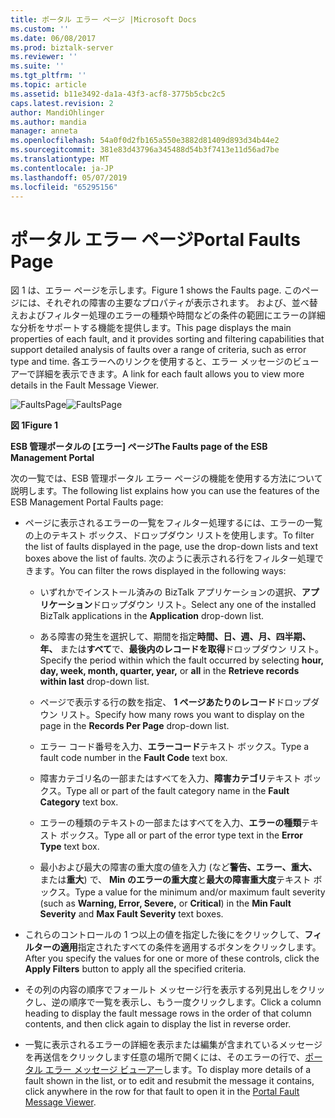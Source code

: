 ```yaml
---
title: ポータル エラー ページ |Microsoft Docs
ms.custom: ''
ms.date: 06/08/2017
ms.prod: biztalk-server
ms.reviewer: ''
ms.suite: ''
ms.tgt_pltfrm: ''
ms.topic: article
ms.assetid: b11e3492-da1a-43f3-acf8-3775b5cbc2c5
caps.latest.revision: 2
author: MandiOhlinger
ms.author: mandia
manager: anneta
ms.openlocfilehash: 54a0f0d2fb165a550e3882d81409d893d34b44e2
ms.sourcegitcommit: 381e83d43796a345488d54b3f7413e11d56ad7be
ms.translationtype: MT
ms.contentlocale: ja-JP
ms.lasthandoff: 05/07/2019
ms.locfileid: "65295156"
---
```

# <a name="portal-faults-page"></a><span data-ttu-id="526bd-102">ポータル エラー ページ</span><span class="sxs-lookup"><span data-stu-id="526bd-102">Portal Faults Page</span></span>
<span data-ttu-id="526bd-103">図 1 は、エラー ページを示します。</span><span class="sxs-lookup"><span data-stu-id="526bd-103">Figure 1 shows the Faults page.</span></span> <span data-ttu-id="526bd-104">このページには、それぞれの障害の主要なプロパティが表示されます。 および、並べ替えおよびフィルター処理のエラーの種類や時間などの条件の範囲にエラーの詳細な分析をサポートする機能を提供します。</span><span class="sxs-lookup"><span data-stu-id="526bd-104">This page displays the main properties of each fault, and it provides sorting and filtering capabilities that support detailed analysis of faults over a range of criteria, such as error type and time.</span></span> <span data-ttu-id="526bd-105">各エラーへのリンクを使用すると、エラー メッセージのビューアーで詳細を表示できます。</span><span class="sxs-lookup"><span data-stu-id="526bd-105">A link for each fault allows you to view more details in the Fault Message Viewer.</span></span>  
  
 <span data-ttu-id="526bd-106">![FaultsPage](../esb-toolkit/media/faultspage.gif "FaultsPage")</span><span class="sxs-lookup"><span data-stu-id="526bd-106">![FaultsPage](../esb-toolkit/media/faultspage.gif "FaultsPage")</span></span>  
  
 <span data-ttu-id="526bd-107">**図 1**</span><span class="sxs-lookup"><span data-stu-id="526bd-107">**Figure 1**</span></span>  
  
 <span data-ttu-id="526bd-108">**ESB 管理ポータルの [エラー] ページ**</span><span class="sxs-lookup"><span data-stu-id="526bd-108">**The Faults page of the ESB Management Portal**</span></span>  
  
 <span data-ttu-id="526bd-109">次の一覧では、ESB 管理ポータル エラー ページの機能を使用する方法について説明します。</span><span class="sxs-lookup"><span data-stu-id="526bd-109">The following list explains how you can use the features of the ESB Management Portal Faults page:</span></span>  
  
-   <span data-ttu-id="526bd-110">ページに表示されるエラーの一覧をフィルター処理するには、エラーの一覧の上のテキスト ボックス、ドロップダウン リストを使用します。</span><span class="sxs-lookup"><span data-stu-id="526bd-110">To filter the list of faults displayed in the page, use the drop-down lists and text boxes above the list of faults.</span></span> <span data-ttu-id="526bd-111">次のように表示される行をフィルター処理できます。</span><span class="sxs-lookup"><span data-stu-id="526bd-111">You can filter the rows displayed in the following ways:</span></span>  
  
    -   <span data-ttu-id="526bd-112">いずれかでインストール済みの BizTalk アプリケーションの選択、**アプリケーション**ドロップダウン リスト。</span><span class="sxs-lookup"><span data-stu-id="526bd-112">Select any one of the installed BizTalk applications in the **Application** drop-down list.</span></span>  
  
    -   <span data-ttu-id="526bd-113">ある障害の発生を選択して、期間を指定**時間、日、週、月、四半期、年、** または**すべて**で、**最後内のレコードを取得**ドロップダウン リスト。</span><span class="sxs-lookup"><span data-stu-id="526bd-113">Specify the period within which the fault occurred by selecting **hour, day, week, month, quarter, year,** or **all** in the **Retrieve records within last** drop-down list.</span></span>  
  
    -   <span data-ttu-id="526bd-114">ページで表示する行の数を指定、 **1 ページあたりのレコード**ドロップダウン リスト。</span><span class="sxs-lookup"><span data-stu-id="526bd-114">Specify how many rows you want to display on the page in the **Records Per Page** drop-down list.</span></span>  
  
    -   <span data-ttu-id="526bd-115">エラー コード番号を入力、**エラーコード**テキスト ボックス。</span><span class="sxs-lookup"><span data-stu-id="526bd-115">Type a fault code number in the **Fault Code** text box.</span></span>  
  
    -   <span data-ttu-id="526bd-116">障害カテゴリ名の一部またはすべてを入力、**障害カテゴリ**テキスト ボックス。</span><span class="sxs-lookup"><span data-stu-id="526bd-116">Type all or part of the fault category name in the **Fault Category** text box.</span></span>  
  
    -   <span data-ttu-id="526bd-117">エラーの種類のテキストの一部またはすべてを入力、**エラーの種類**テキスト ボックス。</span><span class="sxs-lookup"><span data-stu-id="526bd-117">Type all or part of the error type text in the **Error Type** text box.</span></span>  
  
    -   <span data-ttu-id="526bd-118">最小および最大の障害の重大度の値を入力 (など**警告、エラー、重大、** または**重大**) で、 **Min のエラーの重大度**と**最大の障害重大度**テキスト ボックス。</span><span class="sxs-lookup"><span data-stu-id="526bd-118">Type a value for the minimum and/or maximum fault severity (such as **Warning, Error, Severe,** or **Critical**) in the **Min Fault Severity** and **Max Fault Severity** text boxes.</span></span>  
  
-   <span data-ttu-id="526bd-119">これらのコントロールの 1 つ以上の値を指定した後にをクリックして、**フィルターの適用**指定されたすべての条件を適用するボタンをクリックします。</span><span class="sxs-lookup"><span data-stu-id="526bd-119">After you specify the values for one or more of these controls, click the **Apply Filters** button to apply all the specified criteria.</span></span>  
  
-   <span data-ttu-id="526bd-120">その列の内容の順序でフォールト メッセージ行を表示する列見出しをクリックし、逆の順序で一覧を表示し、もう一度クリックします。</span><span class="sxs-lookup"><span data-stu-id="526bd-120">Click a column heading to display the fault message rows in the order of that column contents, and then click again to display the list in reverse order.</span></span>  
  
-   <span data-ttu-id="526bd-121">一覧に表示されるエラーの詳細を表示または編集が含まれているメッセージを再送信をクリックします任意の場所で開くには、そのエラーの行で、[ポータル エラー メッセージ ビューアー](../esb-toolkit/portal-fault-message-viewer.md)します。</span><span class="sxs-lookup"><span data-stu-id="526bd-121">To display more details of a fault shown in the list, or to edit and resubmit the message it contains, click anywhere in the row for that fault to open it in the [Portal Fault Message Viewer](../esb-toolkit/portal-fault-message-viewer.md).</span></span>